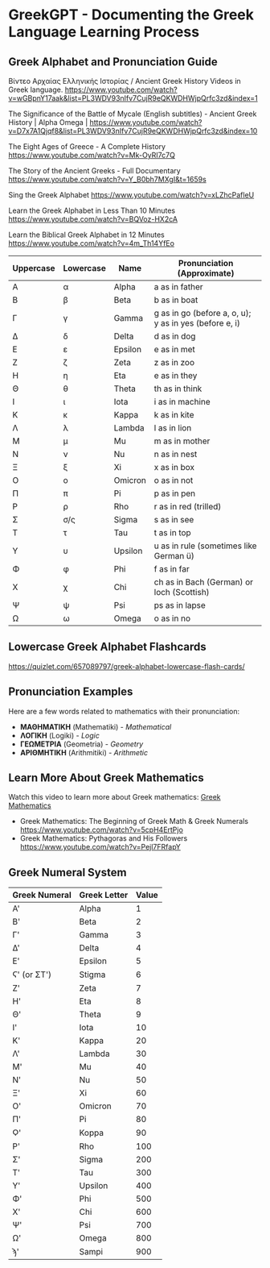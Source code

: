 # GreekGPT - Documenting the Greek Language Learning Process

## Greek Alphabet and Pronunciation Guide

Βίντεο Αρχαίας Ελληνικής Ιστορίας / Ancient Greek History Videos in Greek language. https://www.youtube.com/watch?v=wGBpnY17aak&list=PL3WDV93nIfv7CujR9eQKWDHWjpQrfc3zd&index=1

The Significance of the Battle of Mycale (English subtitles) - Ancient Greek History | Alpha Omega | https://www.youtube.com/watch?v=D7x7A1Qjqf8&list=PL3WDV93nIfv7CujR9eQKWDHWjpQrfc3zd&index=10

The Eight Ages of Greece - A Complete History https://www.youtube.com/watch?v=Mk-OyRI7c7Q

The Story of the Ancient Greeks - Full Documentary https://www.youtube.com/watch?v=Y_B0bh7MXgI&t=1659s

Sing the Greek Alphabet https://www.youtube.com/watch?v=xLZhcPafleU

Learn the Greek Alphabet in Less Than 10 Minutes https://www.youtube.com/watch?v=BQVoz-HX2cA 

Learn the Biblical Greek Alphabet in 12 Minutes https://www.youtube.com/watch?v=4m_Th14YfEo 


| Uppercase | Lowercase | Name           | Pronunciation (Approximate)     |
|-----------|-----------|----------------|---------------------------------|
| Α         | α         | Alpha          | a as in father                  |
| Β         | β         | Beta           | b as in boat                    |
| Γ         | γ         | Gamma          | g as in go (before a, o, u); y as in yes (before e, i) |
| Δ         | δ         | Delta          | d as in dog                     |
| Ε         | ε         | Epsilon        | e as in met                     |
| Ζ         | ζ         | Zeta           | z as in zoo                     |
| Η         | η         | Eta            | e as in they                    |
| Θ         | θ         | Theta          | th as in think                  |
| Ι         | ι         | Iota           | i as in machine                 |
| Κ         | κ         | Kappa          | k as in kite                    |
| Λ         | λ         | Lambda         | l as in lion                    |
| Μ         | μ         | Mu             | m as in mother                  |
| Ν         | ν         | Nu             | n as in nest                    |
| Ξ         | ξ         | Xi             | x as in box                     |
| Ο         | ο         | Omicron        | o as in not                     |
| Π         | π         | Pi             | p as in pen                     |
| Ρ         | ρ         | Rho            | r as in red (trilled)           |
| Σ         | σ/ς       | Sigma          | s as in see                     |
| Τ         | τ         | Tau            | t as in top                     |
| Υ         | υ         | Upsilon        | u as in rule (sometimes like German ü) |
| Φ         | φ         | Phi            | f as in far                     |
| Χ         | χ         | Chi            | ch as in Bach (German) or loch (Scottish) |
| Ψ         | ψ         | Psi            | ps as in lapse                  |
| Ω         | ω         | Omega          | o as in no                      |


## Lowercase Greek Alphabet Flashcards 
https://quizlet.com/657089797/greek-alphabet-lowercase-flash-cards/ 

## Pronunciation Examples

Here are a few words related to mathematics with their pronunciation:

- **ΜΑΘΗΜΑΤΙΚΗ** (Mathematiki) - *Mathematical*
- **ΛΟΓΙΚΗ** (Logiki) - *Logic*
- **ΓΕΩΜΕΤΡΙΑ** (Geometria) - *Geometry*
- **ΑΡΙΘΜΗΤΙΚΗ** (Arithmitiki) - *Arithmetic*

## Learn More About Greek Mathematics

Watch this video to learn more about Greek mathematics: [Greek Mathematics](https://youtu.be/YzVgpB8YKLY?si=BAkUiqTFtyvu6cy_)


- Greek Mathematics: The Beginning of Greek Math & Greek Numerals https://www.youtube.com/watch?v=5cpH4ErtPjo 
- Greek Mathematics: Pythagoras and His Followers https://www.youtube.com/watch?v=Pejl7FRfapY

## Greek Numeral System

| Greek Numeral | Greek Letter | Value |
|---------------|--------------|-------|
| Α'            | Alpha        | 1     |
| Β'            | Beta         | 2     |
| Γ'            | Gamma        | 3     |
| Δ'            | Delta        | 4     |
| Ε'            | Epsilon      | 5     |
| Ϛ' (or ΣΤ')   | Stigma       | 6     |
| Ζ'            | Zeta         | 7     |
| Η'            | Eta          | 8     |
| Θ'            | Theta        | 9     |
| Ι'            | Iota         | 10    |
| Κ'            | Kappa        | 20    |
| Λ'            | Lambda       | 30    |
| Μ'            | Mu           | 40    |
| Ν'            | Nu           | 50    |
| Ξ'            | Xi           | 60    |
| Ο'            | Omicron      | 70    |
| Π'            | Pi           | 80    |
| Ϙ'            | Koppa        | 90    |
| Ρ'            | Rho          | 100   |
| Σ'            | Sigma        | 200   |
| Τ'            | Tau          | 300   |
| Υ'            | Upsilon      | 400   |
| Φ'            | Phi          | 500   |
| Χ'            | Chi          | 600   |
| Ψ'            | Psi          | 700   |
| Ω'            | Omega        | 800   |
| ϡ'            | Sampi        | 900   |